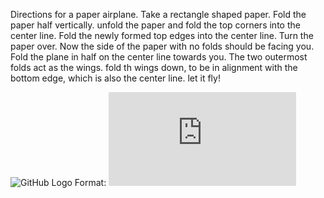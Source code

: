 Directions for a paper airplane.
Take a rectangle shaped paper.
Fold the paper half vertically.
unfold the paper and fold the top corners into the center line.
Fold the newly formed top edges into the center line.
Turn the paper over. Now the side of the paper with no folds should be facing you.
Fold the plane in half on the center line towards you.
The two outermost folds act as the wings.
fold th wings down, to be in alignment with the bottom edge, which is also the center line.
let it fly!

![GitHub Logo](/images/logo.png)
Format: ![Alt Text](https://www.primroseschools.com/blog/wp-content/uploads/2017/01/PaperAirplaneDiagram.pdf)
